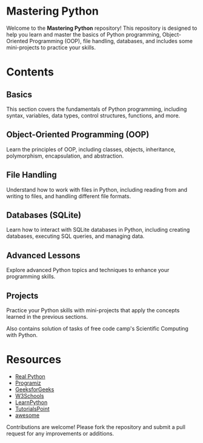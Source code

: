 # Mastering Python

Welcome to the **Mastering Python** repository! This repository is designed to help you learn and master the basics of Python programming, Object-Oriented Programming (OOP), file handling, databases, and includes some mini-projects to practice your skills.

# Contents

## Basics
This section covers the fundamentals of Python programming, including syntax, variables, data types, control structures, functions, and more.

## Object-Oriented Programming (OOP)
Learn the principles of OOP, including classes, objects, inheritance, polymorphism, encapsulation, and abstraction.

## File Handling
Understand how to work with files in Python, including reading from and writing to files, and handling different file formats.

## Databases (SQLite)
Learn how to interact with SQLite databases in Python, including creating databases, executing SQL queries, and managing data.

## Advanced Lessons
Explore advanced Python topics and techniques to enhance your programming skills.

## Projects
Practice your Python skills with mini-projects that apply the concepts learned in the previous sections.

Also contains solution of tasks of free code camp's Scientific Computing with Python.

# Resources
+ [Real Python](https://realpython.com/)
+ [Programiz](https://www.programiz.com/python-programming)
+ [GeeksforGeeks](https://www.geeksforgeeks.org/python-programming-language/)
+ [W3Schools](https://www.w3schools.com/python/default.asp)
+ [LearnPython](https://www.learnpython.org/)
+ [TutorialsPoint](https://www.tutorialspoint.com/python/index.htm)
+ [awesome](https://awesome-python.com/)

Contributions are welcome! Please fork the repository and submit a pull request for any improvements or additions.
